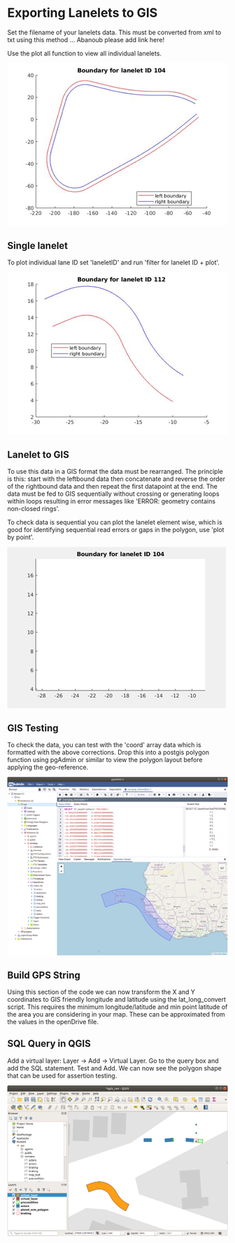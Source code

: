 # Exporting Lanelets to GIS

Set the filename of your lanelets data. This must be converted from xml to txt using this method ... Abanoub please add link here!

Use the plot all function to view all individual lanelets. 



![](lanelet104a.jpg)

## Single lanelet
To plot individual lane ID set 'laneletID' and run 'filter for lanelet ID + plot'.


![](lanelet112.jpg)

## Lanelet to GIS
To use this data in a GIS format the data must be rearranged. The principle is this: start with the leftbound data then concatenate and reverse the order of the rightbound data and then repeat the first datapoint at the end. The data must be fed to GIS sequentially without crossing or generating loops within loops resulting in error messages like 'ERROR:  geometry contains non-closed rings'.

To check data is sequential you can plot the lanelet element wise, which is good for identifying sequential read errors or gaps in the polygon, use 'plot by point'.


![](lane_ani.gif)

## GIS Testing
To check the data, you can test with the 'coord' array data which is formatted with the above corrections. Drop this into a postgis polygon function using pgAdmin or similar to view the polygon layout before applying the geo-reference.


![](lanelet_raw.png)


## Build GPS String
Using this section of the code we can now transform the X and Y coordinates to GIS friendly longitude and latitude using the lat_long_convert script. This requires the minimum longitude/latitude and min point latitude of the area you are considering in your map. These can be approximated from the <geoReference> values in the openDrive file.

## SQL Query in QGIS
Add a virtual layer: Layer -> Add -> Virtual Layer. Go to the query box and add the SQL statement. Test and Add. We can now see the polygon shape that can be used for assertion testing.


![](Lanelet_in_QGIS.png)